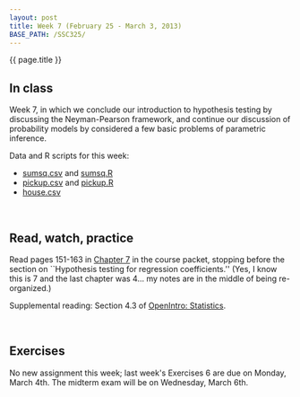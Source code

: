 ```yaml
---
layout: post
title: Week 7 (February 25 - March 3, 2013)
BASE_PATH: /SSC325/
---
```

{{ page.title }}


In class
--------

Week 7, in which we conclude our introduction to hypothesis testing by discussing the Neyman-Pearson framework, and continue our discussion of probability models by considered a few basic problems of parametric inference.

Data and R scripts for this week: 
* [sumsq.csv](http://jgscott.github.com/SSC325/data/sumsq.csv) and [sumsq.R](http://jgscott.github.com/SSC325/r/sumsq.R)
* [pickup.csv](http://jgscott.github.com/SSC325/data/pickup.csv) and [pickup.R](http://jgscott.github.com/SSC325/r/pickup.R)
* [house.csv](http://jgscott.github.com/SSC325/data/house.csv)

<br>

Read, watch, practice
---------------------

Read pages 151-163 in [Chapter 7](http://jgscott.github.com/SSC325/files/07-QuantifyingUncertaintyPart2.pdf) in the course packet, stopping before the section on ``Hypothesis testing for regression coefficients.'' (Yes, I know this is 7 and the last chapter was 4... my notes are in the middle of being re-organized.)

Supplemental reading: Section 4.3 of [OpenIntro: Statistics](http://www.openintro.org/stat/).

<br>

Exercises
---------
No new assignment this week; last week's Exercises 6 are due on Monday, March 4th.  The midterm exam will be on Wednesday, March 6th.